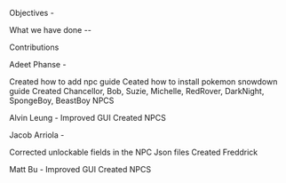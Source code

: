 Objectives -




What we have done --

Contributions

Adeet Phanse -

Created how to add npc guide
Ceated how to install pokemon snowdown guide
Created Chancellor, Bob, Suzie, Michelle, RedRover, DarkNight, SpongeBoy, BeastBoy NPCS

Alvin Leung -
Improved GUI 
Created  NPCS

Jacob Arriola -

Corrected unlockable fields in the NPC Json files
Created Freddrick

Matt Bu -
Improved GUI 
Created  NPCS



